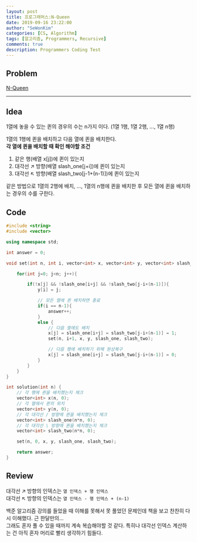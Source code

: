 ```yaml
---
layout: post
title: 프로그래머스:N-Queen
date: 2019-09-16 23:22:00
author: "SeWonKim"
categories: [CS, Algorithm]
tags: [알고리즘, Programmers, Recursive]
comments: true
description: Programmers Coding Test
---
```


## Problem

[N-Queen](https://programmers.co.kr/learn/courses/30/lessons/12946)

---

## Idea

1열에 놓을 수 있는 퀸의 경우의 수는 n가지 이다. (1열 1행, 1열 2행, ..., 1열 n행)

1열의 1행에 퀸을 배치하고 다음 열에 퀸을 배치한다.  
**각 열에 퀸을 배치할 때 확인 해야할 조건**

1. 같은 행(배열 x[j])에 퀸이 있는지
2. 대각선 ↗ 방향(배열 slash_one[j+i])에 퀸이 있는지
3. 대각선 ↖ 방향(배열 slash_two[j-1+(n-1)])에 퀸이 있는지

같은 방법으로 1열의 2행에 배치, ..., 1열의 n행에 퀸을 배치한 후 모든 열에 퀸을 배치하는 경우의 수를 구한다.

## Code

```cpp
#include <string>
#include <vector>

using namespace std;

int answer = 0;

void set(int n, int i, vector<int> x, vector<int> y, vector<int> slash_one, vector<int> slash_two){

    for(int j=0; j<n; j++){

        if(!x[j] && !slash_one[i+j] && !slash_two[j-i+(n-1)]){
            y[i] = j;

            // 모든 열에 퀸 배치하면 종료
            if(i == n-1){
                answer++;
            }
            else {
                // 다음 열에도 배치
                x[j] = slash_one[i+j] = slash_two[j-i+(n-1)] = 1;
                set(n, i+1, x, y, slash_one, slash_two);

                // 다음 행에 배치하기 위해 원상복구
                x[j] = slash_one[i+j] = slash_two[j-i+(n-1)] = 0;
            }
        }
    }
}

int solution(int n) {
    // 각 행에 퀸을 배치했는지 체크
    vector<int> x(n, 0);
    // 각 열에서 퀸의 위치
    vector<int> y(n, 0);
    // 각 대각선 / 방향에 퀸을 배치했는지 체크
    vector<int> slash_one(n*n, 0);
    // 각 대각선 \ 방향에 퀸을 배치했는지 체크
    vector<int> slash_two(n*n, 0);

    set(n, 0, x, y, slash_one, slash_two);

    return answer;
}
```

## Review

대각선 ↗ 방향의 인덱스는 `열 인덱스 + 행 인덱스`  
대각선 ↖ 방향의 인덱스는 `열 인덱스 - 행 인덱스 + (n-1)`

백준 알고리즘 강의를 들었을 때 이해를 못해서 못 풀었던 문제인데 책을 보고 찬찬히 다시 이해했다. 근 한달만의...  
그래도 혼자 풀 수 있을 때까지 계속 복습해야할 것 같다. 특히나 대각선 인덱스 계산하는 건 아직 혼자 머리로 빨리 생각하기 힘들다.
